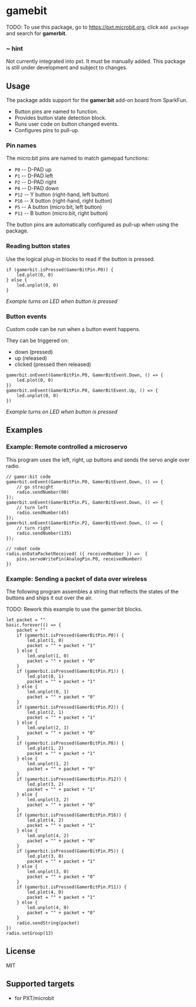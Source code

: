 # gamebit

TODO: To use this package, go to https://pxt.microbit.org, click ``Add package`` and search for **gamerbit**.

### ~ hint

Not currently integrated into pxt.  It must be manually added.  This package is still under development and subject to changes.

## Usage

The package adds support for the **gamer:bit** add-on board from SparkFun.

* Button pins are named to function.
* Provides button state detection block.
* Runs user code on button changed events.
* Configures pins to pull-up.

### Pin names

The micro:bit pins are named to match gamepad functions:

* ``P0`` -- D-PAD up
* ``P1`` -- D-PAD left
* ``P2`` -- D-PAD right
* ``P8`` -- D-PAD down
* ``P12`` -- Y button (right-hand, left button)
* ``P16`` -- X button (right-hand, right button)
* ``P5`` -- A button (micro:bit, left button)
* ``P11`` -- B button (micro:bit, right button)

The button pins are automatically configured as pull-up when using the package.

### Reading button states

Use the logical plug-in blocks to read if the button is pressed.

```blocks
if (gamerbit.isPressed(GamerBitPin.P0)) {
    led.plot(0, 0)
} else {
    led.unplot(0, 0)
}
```

*Example turns on LED when button is pressed*

### Button events

Custom code can be run when a button event happens.

They can be triggered on:

* down (pressed)
* up (released)
* clicked (pressed then released)

```blocks
gamerbit.onEvent(GamerBitPin.P0, GamerBitEvent.Down, () => {
    led.plot(0, 0)
})
gamerbit.onEvent(GamerBitPin.P0, GamerBitEvent.Up, () => {
    led.unplot(0, 0)
})
```

*Example turns on LED when button is pressed*

## Examples

### Example: Remote controlled a microservo

This program uses the left, right, up buttons
and sends the servo angle over radio.

```blocks
// gamer:bit code
gamerbit.onEvent(GamerBitPin.P0, GamerBitEvent.Down, () => {
    // go straight
    radio.sendNumber(90)
});
gamerbit.onEvent(GamerBitPin.P1, GamerBitEvent.Down, () => {
    // turn left
    radio.sendNumber(45)
});
gamerbit.onEvent(GamerBitPin.P2, GamerBitEvent.Down, () => {
    // turn right
    radio.sendNumber(135)
});

// robot code
radio.onDataPacketReceived( ({ receivedNumber }) =>  {
    pins.servoWritePin(AnalogPin.P0, receivedNumber)
})
```

### Example: Sending a packet of data over wireless

The following program assembles a string that reflects the states of the buttons and ships it out over the air.

TODO: Rework this example to use the gamer:bit blocks.

```blocks
let packet = ""
basic.forever(() => {
    packet = ""
    if (gamerbit.isPressed(GamerBitPin.P0)) {
        led.plot(1, 0)
        packet = "" + packet + "1"
    } else {
        led.unplot(1, 0)
        packet = "" + packet + "0"
    }
    if (gamerbit.isPressed(GamerBitPin.P1)) {
        led.plot(0, 1)
        packet = "" + packet + "1"
    } else {
        led.unplot(0, 1)
        packet = "" + packet + "0"
    }
    if (gamerbit.isPressed(GamerBitPin.P2)) {
        led.plot(2, 1)
        packet = "" + packet + "1"
    } else {
        led.unplot(2, 1)
        packet = "" + packet + "0"
    }
    if (gamerbit.isPressed(GamerBitPin.P8)) {
        led.plot(1, 2)
        packet = "" + packet + "1"
    } else {
        led.unplot(1, 2)
        packet = "" + packet + "0"
    }
    if (gamerbit.isPressed(GamerBitPin.P12)) {
        led.plot(3, 2)
        packet = "" + packet + "1"
    } else {
        led.unplot(3, 2)
        packet = "" + packet + "0"
    }
    if (gamerbit.isPressed(GamerBitPin.P16)) {
        led.plot(4, 2)
        packet = "" + packet + "1"
    } else {
        led.unplot(4, 2)
        packet = "" + packet + "0"
    }
    if (gamerbit.isPressed(GamerBitPin.P5)) {
        led.plot(3, 0)
        packet = "" + packet + "1"
    } else {
        led.unplot(3, 0)
        packet = "" + packet + "0"
    }
    if (gamerbit.isPressed(GamerBitPin.P11)) {
        led.plot(4, 0)
        packet = "" + packet + "1"
    } else {
        led.unplot(4, 0)
        packet = "" + packet + "0"
    }
    radio.sendString(packet)
})
radio.setGroup(13)
```

## License

MIT

## Supported targets

* for PXT/microbit


